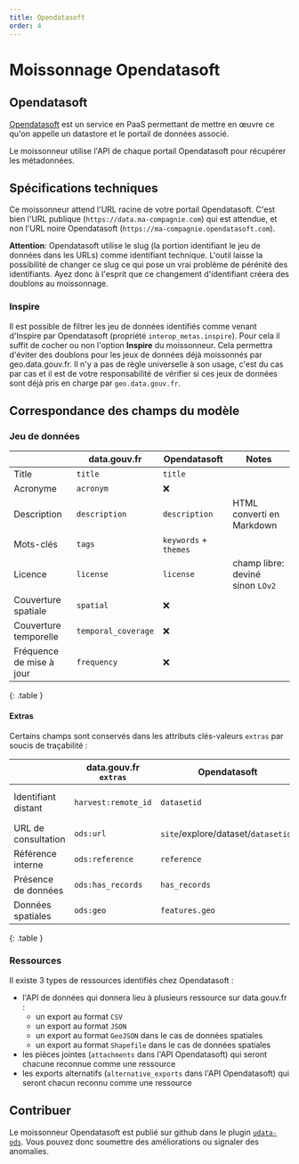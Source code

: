 ```yaml
---
title: Opendatasoft
order: 4
---
```


# Moissonnage Opendatasoft

## Opendatasoft

[Opendatasoft](https://www.opendatasoft.com) est un service en PaaS permettant de mettre en œuvre ce qu'on appelle un datastore et le portail de données associé.

Le moissonneur utilise l'API de chaque portail Opendatasoft pour récupérer les métadonnées.

## Spécifications techniques

Ce moissonneur attend l'URL racine de votre portail Opendatasoft. C'est bien l'URL publique (`https://data.ma-compagnie.com`) qui est attendue, et non l'URL noire Opendatasoft (`https://ma-compagnie.opendatasoft.com`).

**Attention**: Opendatasoft utilise le slug (la portion identifiant le jeu de données dans les URLs) comme identifiant technique. L'outil laisse la possibilité de changer ce slug ce qui pose un vrai problème de pérénité des identifiants. Ayez donc à l'esprit que ce changement d'identifiant créera des doublons au moissonnage.

### Inspire

Il est possible de filtrer les jeu de données identifiés comme venant d'Inspire par Opendatasoft (propriété `interop_metas.inspire`).
Pour cela il suffit de cocher ou non l'option **Inspire** du moissonneur.
Cela permettra d'éviter des doublons pour les jeux de données déjà moissonnés par geo.data.gouv.fr.
Il n'y a pas de règle universelle à son usage, c'est du cas par cas et il est de votre responsabilité de vérifier si ces jeux de données sont déjà pris en charge par `geo.data.gouv.fr`.

## Correspondance des champs du modèle

### Jeu de données

| | data.gouv.fr | Opendatasoft | Notes |
|-|--------------|--------------|-------|
| Title | `title` | `title` | |
| Acronyme | `acronym` | ❌ | |
| Description | `description` | `description` | HTML converti en Markdown |
| Mots-clés | `tags` | `keywords` + `themes` | |
| Licence | `license` | `license` | champ libre: deviné sinon `LOv2` |
| Couverture spatiale | `spatial` | ❌ | |
| Couverture temporelle | `temporal_coverage` | ❌ | |
| Fréquence de mise à jour | `frequency` | ❌ | |
{: .table }

#### Extras

Certains champs sont conservés dans les attributs clés-valeurs `extras` par soucis de traçabilité :

| | data.gouv.fr `extras` | Opendatasoft | Notes |
|-|-----------------------|--------------|-------|
| Identifiant distant | `harvest:remote_id` | `datasetid` | ⚠ Attention au changement |
| URL de consultation | `ods:url` | `site`/explore/dataset/`datasetid`/ | |
| Référence interne | `ods:reference` | `reference` |  |
| Présence de données | `ods:has_records` | `has_records` | |
| Données spatiales | `ods:geo` | `features.geo` | |
{: .table }

### Ressources

Il existe 3 types de ressources identifiés chez Opendatasoft :
- l'API de données qui donnera lieu à plusieurs ressource sur data.gouv.fr :
  - un export au format `CSV`
  - un export au format `JSON`
  - un export au format `GeoJSON` dans le cas de données spatiales
  - un export au format `Shapefile` dans le cas de données spatiales
- les pièces jointes (`attachments` dans l'API Opendatasoft) qui seront chacune reconnue comme une ressource
- les exports alternatifs (`alternative_exports` dans l'API Opendatasoft) qui seront chacun reconnu comme une ressource

## Contribuer

Le moissonneur Opendatasoft est publié sur github dans le plugin [`udata-ods`](https://github.com/opendatateam/udata-ods). Vous pouvez donc soumettre des améliorations ou signaler des anomalies.

